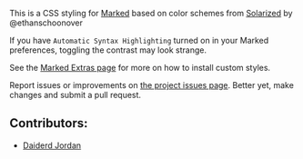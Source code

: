 This is a CSS styling for [Marked](http://markedapp.com/) based on color schemes from [Solarized](http://ethanschoonover.com/solarized) by @ethanschoonover

If you have `Automatic Syntax Highlighting` turned on in your Marked preferences, toggling the contrast may look strange. 

See the [Marked Extras page](http://markedapp.com/extras/) for more on how to install custom styles.

Report issues or improvements on [the project issues page](https://github.com/jgoodall/markedapp-solarized/issues). Better yet, make changes and submit a pull request.


## Contributors:

* [Daiderd Jordan](https://github.com/L0CKnL0aD7)